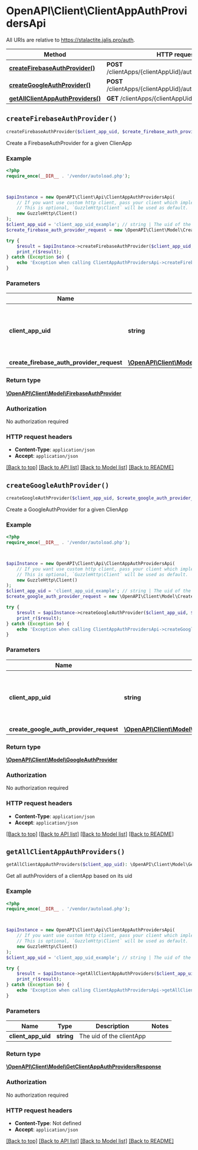 # OpenAPI\Client\ClientAppAuthProvidersApi

All URIs are relative to https://stalactite.jalis.pro/auth.

Method | HTTP request | Description
------------- | ------------- | -------------
[**createFirebaseAuthProvider()**](ClientAppAuthProvidersApi.md#createFirebaseAuthProvider) | **POST** /clientApps/{clientAppUid}/authProviders/firebase | 
[**createGoogleAuthProvider()**](ClientAppAuthProvidersApi.md#createGoogleAuthProvider) | **POST** /clientApps/{clientAppUid}/authProviders/google | 
[**getAllClientAppAuthProviders()**](ClientAppAuthProvidersApi.md#getAllClientAppAuthProviders) | **GET** /clientApps/{clientAppUid}/authProviders | 


## `createFirebaseAuthProvider()`

```php
createFirebaseAuthProvider($client_app_uid, $create_firebase_auth_provider_request): \OpenAPI\Client\Model\FirebaseAuthProvider
```



Create a FirebaseAuthProvider for a given ClienApp

### Example

```php
<?php
require_once(__DIR__ . '/vendor/autoload.php');



$apiInstance = new OpenAPI\Client\Api\ClientAppAuthProvidersApi(
    // If you want use custom http client, pass your client which implements `GuzzleHttp\ClientInterface`.
    // This is optional, `GuzzleHttp\Client` will be used as default.
    new GuzzleHttp\Client()
);
$client_app_uid = 'client_app_uid_example'; // string | The uid of the clientApp to which to link a new Firebase authProvider
$create_firebase_auth_provider_request = new \OpenAPI\Client\Model\CreateFirebaseAuthProviderRequest(); // \OpenAPI\Client\Model\CreateFirebaseAuthProviderRequest

try {
    $result = $apiInstance->createFirebaseAuthProvider($client_app_uid, $create_firebase_auth_provider_request);
    print_r($result);
} catch (Exception $e) {
    echo 'Exception when calling ClientAppAuthProvidersApi->createFirebaseAuthProvider: ', $e->getMessage(), PHP_EOL;
}
```

### Parameters

Name | Type | Description  | Notes
------------- | ------------- | ------------- | -------------
 **client_app_uid** | **string**| The uid of the clientApp to which to link a new Firebase authProvider |
 **create_firebase_auth_provider_request** | [**\OpenAPI\Client\Model\CreateFirebaseAuthProviderRequest**](../Model/CreateFirebaseAuthProviderRequest.md)|  |

### Return type

[**\OpenAPI\Client\Model\FirebaseAuthProvider**](../Model/FirebaseAuthProvider.md)

### Authorization

No authorization required

### HTTP request headers

- **Content-Type**: `application/json`
- **Accept**: `application/json`

[[Back to top]](#) [[Back to API list]](../../README.md#endpoints)
[[Back to Model list]](../../README.md#models)
[[Back to README]](../../README.md)

## `createGoogleAuthProvider()`

```php
createGoogleAuthProvider($client_app_uid, $create_google_auth_provider_request): \OpenAPI\Client\Model\GoogleAuthProvider
```



Create a GoogleAuthProvider for a given ClienApp

### Example

```php
<?php
require_once(__DIR__ . '/vendor/autoload.php');



$apiInstance = new OpenAPI\Client\Api\ClientAppAuthProvidersApi(
    // If you want use custom http client, pass your client which implements `GuzzleHttp\ClientInterface`.
    // This is optional, `GuzzleHttp\Client` will be used as default.
    new GuzzleHttp\Client()
);
$client_app_uid = 'client_app_uid_example'; // string | The uid of the clientApp to which to link a new Google authProvider
$create_google_auth_provider_request = new \OpenAPI\Client\Model\CreateGoogleAuthProviderRequest(); // \OpenAPI\Client\Model\CreateGoogleAuthProviderRequest

try {
    $result = $apiInstance->createGoogleAuthProvider($client_app_uid, $create_google_auth_provider_request);
    print_r($result);
} catch (Exception $e) {
    echo 'Exception when calling ClientAppAuthProvidersApi->createGoogleAuthProvider: ', $e->getMessage(), PHP_EOL;
}
```

### Parameters

Name | Type | Description  | Notes
------------- | ------------- | ------------- | -------------
 **client_app_uid** | **string**| The uid of the clientApp to which to link a new Google authProvider |
 **create_google_auth_provider_request** | [**\OpenAPI\Client\Model\CreateGoogleAuthProviderRequest**](../Model/CreateGoogleAuthProviderRequest.md)|  |

### Return type

[**\OpenAPI\Client\Model\GoogleAuthProvider**](../Model/GoogleAuthProvider.md)

### Authorization

No authorization required

### HTTP request headers

- **Content-Type**: `application/json`
- **Accept**: `application/json`

[[Back to top]](#) [[Back to API list]](../../README.md#endpoints)
[[Back to Model list]](../../README.md#models)
[[Back to README]](../../README.md)

## `getAllClientAppAuthProviders()`

```php
getAllClientAppAuthProviders($client_app_uid): \OpenAPI\Client\Model\GetClientAppAuthProvidersResponse
```



Get all authProviders of a clientApp based on its uid

### Example

```php
<?php
require_once(__DIR__ . '/vendor/autoload.php');



$apiInstance = new OpenAPI\Client\Api\ClientAppAuthProvidersApi(
    // If you want use custom http client, pass your client which implements `GuzzleHttp\ClientInterface`.
    // This is optional, `GuzzleHttp\Client` will be used as default.
    new GuzzleHttp\Client()
);
$client_app_uid = 'client_app_uid_example'; // string | The uid of the clientApp

try {
    $result = $apiInstance->getAllClientAppAuthProviders($client_app_uid);
    print_r($result);
} catch (Exception $e) {
    echo 'Exception when calling ClientAppAuthProvidersApi->getAllClientAppAuthProviders: ', $e->getMessage(), PHP_EOL;
}
```

### Parameters

Name | Type | Description  | Notes
------------- | ------------- | ------------- | -------------
 **client_app_uid** | **string**| The uid of the clientApp |

### Return type

[**\OpenAPI\Client\Model\GetClientAppAuthProvidersResponse**](../Model/GetClientAppAuthProvidersResponse.md)

### Authorization

No authorization required

### HTTP request headers

- **Content-Type**: Not defined
- **Accept**: `application/json`

[[Back to top]](#) [[Back to API list]](../../README.md#endpoints)
[[Back to Model list]](../../README.md#models)
[[Back to README]](../../README.md)
